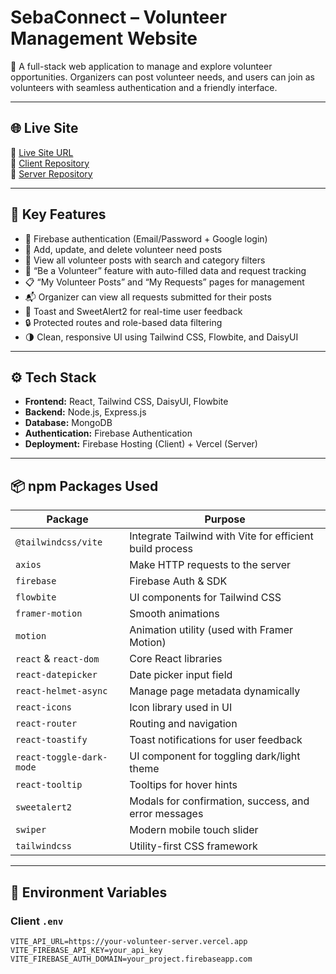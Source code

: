 # SebaConnect – Volunteer Management Website

🌱 A full-stack web application to manage and explore volunteer opportunities. Organizers can post volunteer needs, and users can join as volunteers with seamless authentication and a friendly interface.

---

## 🌐 Live Site

🔗 [Live Site URL](https://volunteer-management-web-c6c6d.web.app/)  
🔗 [Client Repository](https://github.com/Md-Ramjan-Ali/volunteer-management-client)  
🔗 [Server Repository](https://github.com/Md-Ramjan-Ali/volunteer-management-server)

---

## 🧩 Key Features

- 🔐 Firebase authentication (Email/Password + Google login)
- 📝 Add, update, and delete volunteer need posts
- 🔎 View all volunteer posts with search and category filters
- 🙋 “Be a Volunteer” feature with auto-filled data and request tracking
- 📋 “My Volunteer Posts” and “My Requests” pages for management
- 📬 Organizer can view all requests submitted for their posts
- 💬 Toast and SweetAlert2 for real-time user feedback
- 🔒 Protected routes and role-based data filtering
- 🌗 Clean, responsive UI using Tailwind CSS, Flowbite, and DaisyUI

---

## ⚙️ Tech Stack

- **Frontend:** React, Tailwind CSS, DaisyUI, Flowbite
- **Backend:** Node.js, Express.js
- **Database:** MongoDB
- **Authentication:** Firebase Authentication
- **Deployment:** Firebase Hosting (Client) + Vercel (Server)

---

## 📦 npm Packages Used

| Package                     | Purpose                                                  |
|-----------------------------|----------------------------------------------------------|
| `@tailwindcss/vite`         | Integrate Tailwind with Vite for efficient build process |
| `axios`                     | Make HTTP requests to the server                         |
| `firebase`                  | Firebase Auth & SDK                                      |
| `flowbite`                  | UI components for Tailwind CSS                           |
| `framer-motion`             | Smooth animations                                        |
| `motion`                    | Animation utility (used with Framer Motion)              |
| `react` & `react-dom`       | Core React libraries                                     |
| `react-datepicker`          | Date picker input field                                  |
| `react-helmet-async`        | Manage page metadata dynamically                         |
| `react-icons`               | Icon library used in UI                                  |
| `react-router`              | Routing and navigation                                   |
| `react-toastify`            | Toast notifications for user feedback                   |
| `react-toggle-dark-mode`    | UI component for toggling dark/light theme               |
| `react-tooltip`             | Tooltips for hover hints                                |
| `sweetalert2`               | Modals for confirmation, success, and error messages     |
| `swiper`                    | Modern mobile touch slider                              |
| `tailwindcss`               | Utility-first CSS framework                             |

---

## 🔐 Environment Variables

### Client `.env`
```env
VITE_API_URL=https://your-volunteer-server.vercel.app
VITE_FIREBASE_API_KEY=your_api_key
VITE_FIREBASE_AUTH_DOMAIN=your_project.firebaseapp.com
